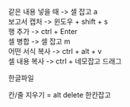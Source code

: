 같은 내용 넣을 때 -> 셀 잡고 a      
보고서 캡처 -> 윈도우 + shift + s     
행 추가 -> ctrl + Enter     
셀 병합 -> 셀 잡고 m     
어떤 서식 복사 -> ctrl + alt + v     
셀 내용 복사 -> ctrl + 네모잡고 드래그

한글파일

칸/줄 지우기 = alt delete 한칸잡고
